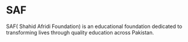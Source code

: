 # SAF
SAF( Shahid Afridi Foundation) is an educational foundation dedicated to transforming lives through quality education across Pakistan.
